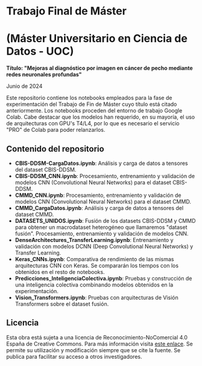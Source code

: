 # Trabajo Final de Máster
# (Máster Universitario en Ciencia de Datos - UOC)

**Título: "Mejoras al diagnóstico por imagen en cáncer de pecho mediante redes neuronales profundas"**

Junio de 2024

Este repositorio contiene los notebooks empleados para la fase de experimentación del Trabajo de Fin de Máster cuyo título está citado anteriormente. Los notebooks proceden del entorno de trabajo Google Colab. Cabe destacar que los modelos han requerido, en su mayoría, el uso de arquitecturas con GPU's T4/L4, por lo que es necesario el servicio "PRO" de Colab para poder relanzarlos.

## Contenido del repositorio

- **CBIS-DDSM-CargaDatos.ipynb**: Análisis y carga de datos a tensores del dataset CBIS-DDSM.
- **CBIS-DDSM_CNN.ipynb**: Procesamiento, entrenamiento y validación de modelos CNN (Convolutional Neural Networks) para el dataset CBIS-DDSM.
- **CMMD_CNN.ipynb**: Procesamiento, entrenamiento y validación de modelos CNN (Convolutional Neural Networks) para el dataset CMMD.
- **CMMD_CargaDatos.ipynb**: Análisis y carga de datos a tensores del dataset CMMD.
- **DATASETS_UNIDOS.ipynb**: Fusión de los datasets CBIS-DDSM y CMMD para obtener un macrodataset heterogéneo que llamaremos "dataset fusión". Procesamiento, entrenamiento y validación de modelos CNN.
- **DenseArchitectures_TransferLearning.ipynb**: Entrenamiento y validación con modelos DCNN (Deep Convolutional Neural Networks) y Transfer Learning.
- **Keras_CNNs.ipynb**: Comparativa de rendimiento de las mismas arquitecturas CNN con Keras. Se compararán los tiempos con los obtenidos en el resto de notebooks.
- **Predicciones_InteligenciaColectiva.ipynb**: Pruebas y construcción de una inteligencia colectiva combinando modelos obtenidos en la experimentación.
- **Vision_Transformers.ipynb**: Pruebas con arquitecturas de Visión Transformers sobre el dataset fusión.

## Licencia

Esta obra está sujeta a una licencia de Reconocimiento-NoComercial 4.0 España de Creative Commons. Para más información visita [este enlace](https://creativecommons.org/licenses/by/4.0/).
Se permite su utilización y modificación siempre que se cite la fuente. Se publica para facilitar su acceso a otros investigadores.

